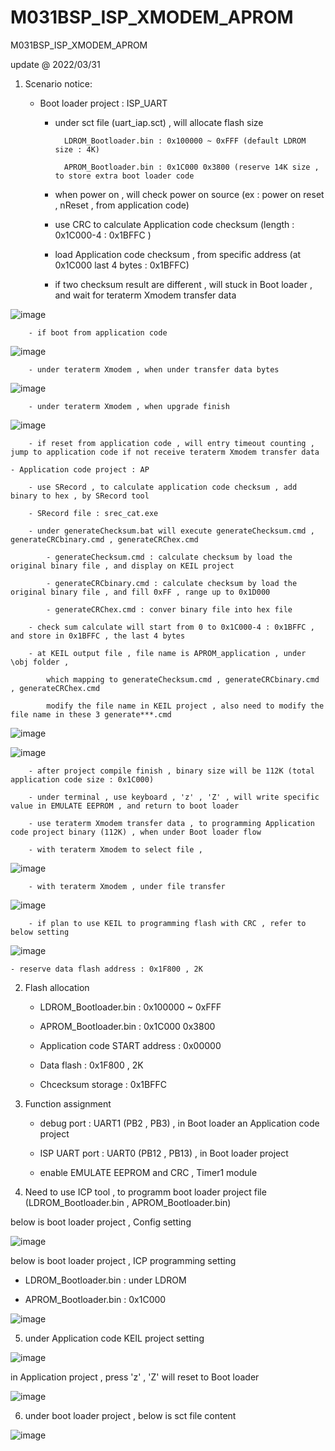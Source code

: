 # M031BSP_ISP_XMODEM_APROM
 M031BSP_ISP_XMODEM_APROM

update @ 2022/03/31

1. Scenario notice:

	- Boot loader project : ISP_UART 
	
		- under sct file (uart_iap.sct) , will allocate flash size 
		
				LDROM_Bootloader.bin : 0x100000 ~ 0xFFF (default LDROM size : 4K)
			
				APROM_Bootloader.bin : 0x1C000 0x3800 (reserve 14K size , to store extra boot loader code 
	
		- when power on , will check power on source (ex : power on reset , nReset , from application code)
	
		- use CRC to calculate Application code checksum (length : 0x1C000-4 : 0x1BFFC )
		
		- load Application code checksum , from specific address (at 0x1C000 last 4 bytes : 0x1BFFC)
		
		- if two checksum result are different , will stuck in Boot loader , and wait for teraterm Xmodem transfer data
		
![image](https://github.com/released/M031BSP_ISP_XMODEM_APROM/blob/main/LDROM_checksum_err.jpg)		
		
		- if boot from application code 

![image](https://github.com/released/M031BSP_ISP_XMODEM_APROM/blob/main/LDROM_boot_from_application_code.jpg)	

		- under teraterm Xmodem , when under transfer data bytes 
		
![image](https://github.com/released/M031BSP_ISP_XMODEM_APROM/blob/main/LDROM_xmodem_under_transfer.jpg)			

		- under teraterm Xmodem , when upgrade finish 
		
![image](https://github.com/released/M031BSP_ISP_XMODEM_APROM/blob/main/LDROM_xmodem_tranfer_finish.jpg)

		- if reset from application code , will entry timeout counting , jump to application code if not receive teraterm Xmodem transfer data		
	
	- Application code project : AP
	
		- use SRecord , to calculate application code checksum , add binary to hex , by SRecord tool
		
		- SRecord file : srec_cat.exe 

		- under generateChecksum.bat will execute generateChecksum.cmd , generateCRCbinary.cmd , generateCRChex.cmd
	
			- generateChecksum.cmd : calculate checksum by load the original binary file , and display on KEIL project
		
			- generateCRCbinary.cmd : calculate checksum by load the original binary file , and fill 0xFF , range up to 0x1D000
		
			- generateCRChex.cmd : conver binary file into hex file
		
		- check sum calculate will start from 0 to 0x1C000-4 : 0x1BFFC , and store in 0x1BFFC , the last 4 bytes 
		
		- at KEIL output file , file name is APROM_application , under \obj folder , 
	
			which mapping to generateChecksum.cmd , generateCRCbinary.cmd , generateCRChex.cmd
	
			modify the file name in KEIL project , also need to modify the file name in these 3 generate***.cmd

![image](https://github.com/released/M031BSP_ISP_XMODEM_APROM/blob/main/APROM_KEIL_output_file.jpg)

![image](https://github.com/released/M031BSP_ISP_XMODEM_APROM/blob/main/APROM_SRecord_cmd_file.jpg)
		
		- after project compile finish , binary size will be 112K (total application code size : 0x1C000)
		
		- under terminal , use keyboard , 'z' , 'Z' , will write specific value in EMULATE EEPROM , and return to boot loader
		
		- use teraterm Xmodem transfer data , to programming Application code project binary (112K) , when under Boot loader flow

		- with teraterm Xmodem to select file , 

![image](https://github.com/released/M031BSP_ISP_XMODEM_APROM/blob/main/teraterm_select_file_by_xmodem.jpg)

		- with teraterm Xmodem , under file transfer

![image](https://github.com/released/M031BSP_ISP_XMODEM_APROM/blob/main/teraterm_transfer_under_xmodem.jpg)

		- if plan to use KEIL to programming flash with CRC , refer to below setting
		
![image](https://github.com/released/M031BSP_ISP_XMODEM_APROM/blob/main/program_by_KEIL.jpg)	
		
	- reserve data flash address : 0x1F800 , 2K
	
2. Flash allocation

	- LDROM_Bootloader.bin : 0x100000 ~ 0xFFF
	
	- APROM_Bootloader.bin : 0x1C000 0x3800
	
	- Application code START address : 0x00000
	
	- Data flash : 0x1F800 , 2K
	
	- Chcecksum storage : 0x1BFFC

3. Function assignment

	- debug port : UART1 (PB2 , PB3) , in Boot loader an Application code project
	
	- ISP UART port : UART0 (PB12 , PB13) , in Boot loader project
	
	- enable EMULATE EEPROM and CRC , Timer1 module
	
4. Need to use ICP tool , to programm boot loader project file (LDROM_Bootloader.bin , APROM_Bootloader.bin)

below is boot loader project , Config setting 

![image](https://github.com/released/M031BSP_ISP_XMODEM_APROM/blob/main/LDROM_ICP_config.jpg)

below is boot loader project , ICP programming setting 

- LDROM_Bootloader.bin : under LDROM

- APROM_Bootloader.bin : 0x1C000

![image](https://github.com/released/M031BSP_ISP_XMODEM_APROM/blob/main/LDROM_ICP_update.jpg)

5. under Application code KEIL project setting 

![image](https://github.com/released/M031BSP_ISP_XMODEM_APROM/blob/main/APROM_KEIL_checksum_calculate.jpg)

in Application project , press 'z' , 'Z' will reset to Boot loader 

![image](https://github.com/released/M031BSP_ISP_XMODEM_APROM/blob/main/APROM_press_Z.jpg)

6. under boot loader project , below is sct file content

![image](https://github.com/released/M031BSP_ISP_XMODEM_APROM/blob/main/LDROM_KEIL_sct.jpg)




